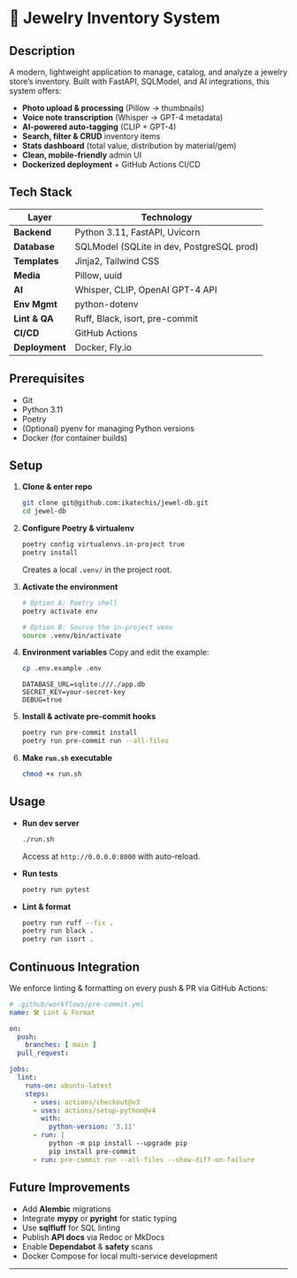 # 💎 Jewelry Inventory System

## Description

A modern, lightweight application to manage, catalog, and analyze a jewelry store’s inventory. Built with FastAPI, SQLModel, and AI integrations, this system offers:

* **Photo upload & processing** (Pillow → thumbnails)
* **Voice note transcription** (Whisper → GPT-4 metadata)
* **AI-powered auto-tagging** (CLIP + GPT-4)
* **Search, filter & CRUD** inventory items
* **Stats dashboard** (total value, distribution by material/gem)
* **Clean, mobile-friendly** admin UI
* **Dockerized deployment** + GitHub Actions CI/CD

## Tech Stack

| Layer          | Technology                                |
| -------------- | ----------------------------------------- |
| **Backend**    | Python 3.11, FastAPI, Uvicorn             |
| **Database**   | SQLModel (SQLite in dev, PostgreSQL prod) |
| **Templates**  | Jinja2, Tailwind CSS                      |
| **Media**      | Pillow, uuid                              |
| **AI**         | Whisper, CLIP, OpenAI GPT-4 API           |
| **Env Mgmt**   | python-dotenv                             |
| **Lint & QA**  | Ruff, Black, isort, pre-commit            |
| **CI/CD**      | GitHub Actions                            |
| **Deployment** | Docker, Fly.io                            |

## Prerequisites

* Git
* Python 3.11
* Poetry
* (Optional) pyenv for managing Python versions
* Docker (for container builds)

## Setup

1. **Clone & enter repo**

   ```bash
   git clone git@github.com:ikatechis/jewel-db.git
   cd jewel-db
   ```

2. **Configure Poetry & virtualenv**

   ```bash
   poetry config virtualenvs.in-project true
   poetry install
   ```

   Creates a local `.venv/` in the project root.

3. **Activate the environment**

   ```bash
   # Option A: Poetry shell
   poetry activate env

   # Option B: Source the in-project venv
   source .venv/bin/activate
   ```

4. **Environment variables**
   Copy and edit the example:

   ```bash
   cp .env.example .env
   ```

   ```env
   DATABASE_URL=sqlite:///./app.db
   SECRET_KEY=your-secret-key
   DEBUG=true
   ```

5. **Install & activate pre-commit hooks**

   ```bash
   poetry run pre-commit install
   poetry run pre-commit run --all-files
   ```

6. **Make `run.sh` executable**

   ```bash
   chmod +x run.sh
   ```

## Usage

* **Run dev server**

  ```bash
  ./run.sh
  ```

  Access at `http://0.0.0.0:8000` with auto-reload.

* **Run tests**

  ```bash
  poetry run pytest
  ```

* **Lint & format**

  ```bash
  poetry run ruff --fix .
  poetry run black .
  poetry run isort .
  ```

## Continuous Integration

We enforce linting & formatting on every push & PR via GitHub Actions:

```yaml
# .github/workflows/pre-commit.yml
name: 🛠 Lint & Format

on:
  push:
    branches: [ main ]
  pull_request:

jobs:
  lint:
    runs-on: ubuntu-latest
    steps:
      - uses: actions/checkout@v3
      - uses: actions/setup-python@v4
        with:
          python-version: '3.11'
      - run: |
          python -m pip install --upgrade pip
          pip install pre-commit
      - run: pre-commit run --all-files --show-diff-on-failure
```


## Future Improvements

* Add **Alembic** migrations
* Integrate **mypy** or **pyright** for static typing
* Use **sqlfluff** for SQL linting
* Publish **API docs** via Redoc or MkDocs
* Enable **Dependabot** & **safety** scans
* Docker Compose for local multi-service development

---